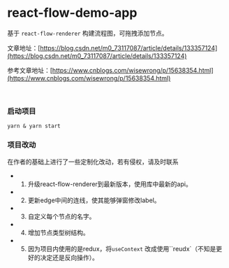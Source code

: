 # react-flow-demo-app

基于 `react-flow-renderer` 构建流程图，可拖拽添加节点。

文章地址：[https://blog.csdn.net/m0_73117087/article/details/133357124](https://blog.csdn.net/m0_73117087/article/details/133357124)

参考文章地址：[https://www.cnblogs.com/wisewrong/p/15638354.html](https://www.cnblogs.com/wisewrong/p/15638354.html)

<br />

### 启动项目

```
yarn & yarn start
```

### 项目改动
在作者的基础上进行了一些定制化改动，若有侵权，请及时联系

- 1. 升级react-flow-renderer到最新版本，使用库中最新的api。
- 2. 更新edge中间的连线，使其能够弹窗修改label。
- 3. 自定义每个节点的名字。
- 4. 增加节点类型树结构。
- 5. 因为项目内使用的是redux，将`useContext` 改成使用``reudx`（不知是更好的决定还是反向操作）。